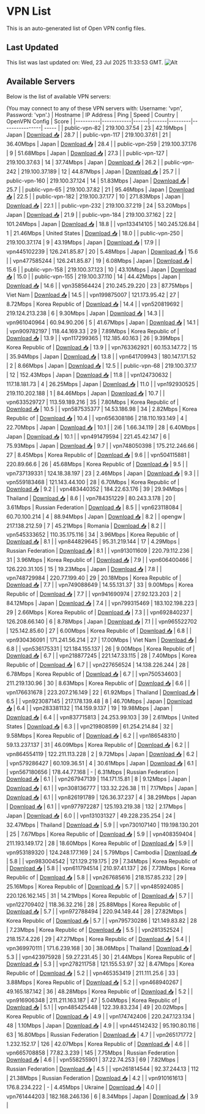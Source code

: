 # VPN List

This is an auto-generated list of Open VPN config files.

## Last Updated

This list was last updated on: Wed, 23 Jul 2025 11:33:53 GMT.
![Alt](https://repobeats.axiom.co/api/embed/186b98318ef1479477931607c1ad7d823f12451f.svg "Repobeats analytics image")

## Available Servers

Below is the list of available VPN servers:

(You may connect to any of these VPN servers with: Username: 'vpn', Password: 'vpn'.)
| Hostname | IP Address | Ping | Speed | Country | OpenVPN Config | Score |
|----------|------------|------|-------|---------|----------------| ----- |
| public-vpn-82 | 219.100.37.54 | 23 | 42.19Mbps | Japan | [Download 📥](./configs/server_0_JP.ovpn) | 28.7 |
| public-vpn-117 | 219.100.37.61 | 21 | 36.40Mbps | Japan | [Download 📥](./configs/server_1_JP.ovpn) | 28.4 |
| public-vpn-259 | 219.100.37.176 | 9 | 51.68Mbps | Japan | [Download 📥](./configs/server_2_JP.ovpn) | 27.3 |
| public-vpn-127 | 219.100.37.63 | 14 | 37.74Mbps | Japan | [Download 📥](./configs/server_3_JP.ovpn) | 26.2 |
| public-vpn-242 | 219.100.37.189 | 12 | 44.87Mbps | Japan | [Download 📥](./configs/server_4_JP.ovpn) | 25.7 |
| public-vpn-160 | 219.100.37.124 | 14 | 51.83Mbps | Japan | [Download 📥](./configs/server_5_JP.ovpn) | 25.7 |
| public-vpn-65 | 219.100.37.82 | 21 | 95.46Mbps | Japan | [Download 📥](./configs/server_6_JP.ovpn) | 22.5 |
| public-vpn-182 | 219.100.37.177 | 10 | 271.83Mbps | Japan | [Download 📥](./configs/server_7_JP.ovpn) | 22.1 |
| public-vpn-232 | 219.100.37.219 | 24 | 53.20Mbps | Japan | [Download 📥](./configs/server_8_JP.ovpn) | 21.9 |
| public-vpn-184 | 219.100.37.162 | 22 | 101.24Mbps | Japan | [Download 📥](./configs/server_9_JP.ovpn) | 18.8 |
| vpn133414105 | 140.245.126.84 | 1 | 21.46Mbps | United States | [Download 📥](./configs/server_10_US.ovpn) | 18.0 |
| public-vpn-250 | 219.100.37.174 | 9 | 43.19Mbps | Japan | [Download 📥](./configs/server_11_JP.ovpn) | 17.9 |
| vpn445102239 | 126.241.85.87 | 20 | 5.48Mbps | Japan | [Download 📥](./configs/server_12_JP.ovpn) | 15.6 |
| vpn477585244 | 126.241.85.87 | 19 | 6.08Mbps | Japan | [Download 📥](./configs/server_13_JP.ovpn) | 15.6 |
| public-vpn-158 | 219.100.37.123 | 10 | 43.10Mbps | Japan | [Download 📥](./configs/server_14_JP.ovpn) | 15.0 |
| public-vpn-155 | 219.100.37.110 | 14 | 44.42Mbps | Japan | [Download 📥](./configs/server_15_JP.ovpn) | 14.6 |
| vpn358564424 | 210.245.29.220 | 23 | 87.75Mbps | Viet Nam | [Download 📥](./configs/server_16_VN.ovpn) | 14.5 |
| vpn199875007 | 121.173.95.42 | 27 | 8.72Mbps | Korea Republic of | [Download 📥](./configs/server_17_KR.ovpn) | 14.4 |
| vpn520819692 | 219.124.213.238 | 6 | 9.30Mbps | Japan | [Download 📥](./configs/server_18_JP.ovpn) | 14.3 |
| vpn961040964 | 60.94.90.206 | 5 | 41.67Mbps | Japan | [Download 📥](./configs/server_19_JP.ovpn) | 14.1 |
| vpn909782197 | 118.44.169.33 | 29 | 7.89Mbps | Korea Republic of | [Download 📥](./configs/server_20_KR.ovpn) | 13.9 |
| vpn117299365 | 112.185.40.163 | 26 | 9.39Mbps | Korea Republic of | [Download 📥](./configs/server_21_KR.ovpn) | 13.9 |
| vpn763362921 | 60.153.147.72 | 15 | 35.94Mbps | Japan | [Download 📥](./configs/server_22_JP.ovpn) | 13.8 |
| vpn641709943 | 180.147.171.52 | 2 | 8.66Mbps | Japan | [Download 📥](./configs/server_23_JP.ovpn) | 12.5 |
| public-vpn-68 | 219.100.37.17 | 12 | 152.43Mbps | Japan | [Download 📥](./configs/server_24_JP.ovpn) | 11.8 |
| vpn124730632 | 117.18.181.73 | 4 | 26.25Mbps | Japan | [Download 📥](./configs/server_25_JP.ovpn) | 11.0 |
| vpn192930525 | 219.110.202.188 | 1 | 84.46Mbps | Japan | [Download 📥](./configs/server_26_JP.ovpn) | 10.7 |
| vpn633529727 | 113.59.189.216 | 35 | 7.80Mbps | Korea Republic of | [Download 📥](./configs/server_27_KR.ovpn) | 10.5 |
| vpn587535377 | 14.53.186.98 | 34 | 2.82Mbps | Korea Republic of | [Download 📥](./configs/server_28_KR.ovpn) | 10.4 |
| vpn656308186 | 218.110.193.149 | 4 | 22.70Mbps | Japan | [Download 📥](./configs/server_29_JP.ovpn) | 10.1 |
| 2i6 | 1.66.34.119 | 28 | 6.40Mbps | Japan | [Download 📥](./configs/server_30_JP.ovpn) | 10.1 |
| vpn491479594 | 221.45.42.147 | 6 | 75.93Mbps | Japan | [Download 📥](./configs/server_31_JP.ovpn) | 9.7 |
| vpn748050398 | 175.212.246.66 | 27 | 8.45Mbps | Korea Republic of | [Download 📥](./configs/server_32_KR.ovpn) | 9.6 |
| vpn504115881 | 220.89.66.6 | 26 | 45.68Mbps | Korea Republic of | [Download 📥](./configs/server_33_KR.ovpn) | 9.5 |
| vpn737139331 | 124.18.38.197 | 23 | 2.46Mbps | Japan | [Download 📥](./configs/server_34_JP.ovpn) | 9.3 |
| vpn559183468 | 121.143.44.100 | 28 | 6.70Mbps | Korea Republic of | [Download 📥](./configs/server_35_KR.ovpn) | 9.2 |
| vpn483440352 | 184.22.63.176 | 39 | 29.94Mbps | Thailand | [Download 📥](./configs/server_36_TH.ovpn) | 8.6 |
| vpn784351229 | 80.243.3.178 | 20 | 3.61Mbps | Russian Federation | [Download 📥](./configs/server_37_RU.ovpn) | 8.5 |
| vpn623118084 | 60.70.100.214 | 4 | 88.94Mbps | Japan | [Download 📥](./configs/server_38_JP.ovpn) | 8.2 |
| opengw | 217.138.212.59 | 7 | 45.21Mbps | Romania | [Download 📥](./configs/server_39_RO.ovpn) | 8.2 |
| vpn545333652 | 110.35.175.116 | 34 | 3.96Mbps | Korea Republic of | [Download 📥](./configs/server_40_KR.ovpn) | 8.1 |
| vpn844829645 | 95.31.219.144 | 17 | 4.29Mbps | Russian Federation | [Download 📥](./configs/server_41_RU.ovpn) | 8.1 |
| vpn913011609 | 220.79.112.236 | 31 | 3.96Mbps | Korea Republic of | [Download 📥](./configs/server_42_KR.ovpn) | 7.9 |
| vpn606400466 | 126.220.31.105 | 15 | 19.23Mbps | Japan | [Download 📥](./configs/server_43_JP.ovpn) | 7.8 |
| vpn748729984 | 220.77.199.40 | 29 | 20.18Mbps | Korea Republic of | [Download 📥](./configs/server_44_KR.ovpn) | 7.7 |
| vpn749088649 | 14.55.131.37 | 33 | 9.00Mbps | Korea Republic of | [Download 📥](./configs/server_45_KR.ovpn) | 7.7 |
| vpn941690974 | 27.92.123.203 | 2 | 84.12Mbps | Japan | [Download 📥](./configs/server_46_JP.ovpn) | 7.4 |
| vpn799315469 | 183.102.198.223 | 29 | 2.66Mbps | Korea Republic of | [Download 📥](./configs/server_47_KR.ovpn) | 7.3 |
| vpn692840237 | 126.208.66.140 | 6 | 8.78Mbps | Japan | [Download 📥](./configs/server_48_JP.ovpn) | 7.1 |
| vpn965522702 | 125.142.85.60 | 27 | 6.00Mbps | Korea Republic of | [Download 📥](./configs/server_49_KR.ovpn) | 6.8 |
| vpn930436091 | 171.241.56.214 | 27 | 17.00Mbps | Viet Nam | [Download 📥](./configs/server_50_VN.ovpn) | 6.8 |
| vpn536175331 | 121.184.155.137 | 26 | 9.00Mbps | Korea Republic of | [Download 📥](./configs/server_51_KR.ovpn) | 6.7 |
| vpn218877245 | 221.147.33.115 | 28 | 7.40Mbps | Korea Republic of | [Download 📥](./configs/server_52_KR.ovpn) | 6.7 |
| vpn227656524 | 14.138.226.244 | 28 | 6.78Mbps | Korea Republic of | [Download 📥](./configs/server_53_KR.ovpn) | 6.7 |
| vpn750534603 | 211.219.130.96 | 30 | 8.63Mbps | Korea Republic of | [Download 📥](./configs/server_54_KR.ovpn) | 6.6 |
| vpn176631678 | 223.207.216.149 | 22 | 61.92Mbps | Thailand | [Download 📥](./configs/server_55_TH.ovpn) | 6.5 |
| vpn923087145 | 217.178.139.48 | 8 | 46.70Mbps | Japan | [Download 📥](./configs/server_56_JP.ovpn) | 6.4 |
| vpn283381132 | 114.159.9.137 | 19 | 19.98Mbps | Japan | [Download 📥](./configs/server_57_JP.ovpn) | 6.4 |
| vpn837715813 | 24.253.99.103 | 39 | 2.61Mbps | United States | [Download 📥](./configs/server_58_US.ovpn) | 6.3 |
| vpn219808599 | 61.254.214.84 | 32 | 9.58Mbps | Korea Republic of | [Download 📥](./configs/server_59_KR.ovpn) | 6.2 |
| vpn186548310 | 59.13.237.137 | 31 | 46.09Mbps | Korea Republic of | [Download 📥](./configs/server_60_KR.ovpn) | 6.2 |
| vpn864554119 | 122.211.113.228 | 2 | 9.72Mbps | Japan | [Download 📥](./configs/server_61_JP.ovpn) | 6.2 |
| vpn579286427 | 60.109.36.51 | 4 | 30.61Mbps | Japan | [Download 📥](./configs/server_62_JP.ovpn) | 6.1 |
| vpn567180656 | 178.44.77.168 | - | 6.31Mbps | Russian Federation | [Download 📥](./configs/server_63_RU.ovpn) | 6.1 |
| vpn267947139 | 114.171.15.81 | 8 | 9.12Mbps | Japan | [Download 📥](./configs/server_64_JP.ovpn) | 6.1 |
| vpn308136777 | 133.32.226.38 | 11 | 7.17Mbps | Japan | [Download 📥](./configs/server_65_JP.ovpn) | 6.1 |
| vpn826191789 | 126.36.37.237 | 4 | 38.29Mbps | Japan | [Download 📥](./configs/server_66_JP.ovpn) | 6.1 |
| vpn977972287 | 125.193.219.38 | 132 | 2.17Mbps | Japan | [Download 📥](./configs/server_67_JP.ovpn) | 6.0 |
| vpn131031327 | 49.228.235.254 | 24 | 32.47Mbps | Thailand | [Download 📥](./configs/server_68_TH.ovpn) | 5.9 |
| vpn730107140 | 119.198.130.201 | 25 | 7.67Mbps | Korea Republic of | [Download 📥](./configs/server_69_KR.ovpn) | 5.9 |
| vpn408359404 | 211.193.149.172 | 28 | 18.60Mbps | Korea Republic of | [Download 📥](./configs/server_70_KR.ovpn) | 5.9 |
| vpn953189320 | 124.248.177.169 | 24 | 5.79Mbps | Cambodia | [Download 📥](./configs/server_71_KH.ovpn) | 5.8 |
| vpn983004542 | 121.129.219.175 | 29 | 7.34Mbps | Korea Republic of | [Download 📥](./configs/server_72_KR.ovpn) | 5.8 |
| vpn611794514 | 210.97.41.137 | 26 | 7.73Mbps | Korea Republic of | [Download 📥](./configs/server_73_KR.ovpn) | 5.8 |
| vpn267685616 | 218.157.85.232 | 29 | 25.16Mbps | Korea Republic of | [Download 📥](./configs/server_74_KR.ovpn) | 5.7 |
| vpn485924085 | 220.126.162.145 | 31 | 14.21Mbps | Korea Republic of | [Download 📥](./configs/server_75_KR.ovpn) | 5.7 |
| vpn122709402 | 118.36.32.216 | 28 | 25.88Mbps | Korea Republic of | [Download 📥](./configs/server_76_KR.ovpn) | 5.7 |
| vpn972788494 | 220.94.149.44 | 28 | 27.82Mbps | Korea Republic of | [Download 📥](./configs/server_77_KR.ovpn) | 5.7 |
| vpn795730286 | 121.149.83.82 | 28 | 7.23Mbps | Korea Republic of | [Download 📥](./configs/server_78_KR.ovpn) | 5.5 |
| vpn281352524 | 218.157.4.226 | 29 | 47.27Mbps | Korea Republic of | [Download 📥](./configs/server_79_KR.ovpn) | 5.4 |
| vpn369970111 | 171.6.239.168 | 30 | 38.06Mbps | Thailand | [Download 📥](./configs/server_80_TH.ovpn) | 5.3 |
| vpn423975928 | 59.27.231.45 | 30 | 21.44Mbps | Korea Republic of | [Download 📥](./configs/server_81_KR.ovpn) | 5.3 |
| vpn278211758 | 121.155.53.97 | 32 | 8.47Mbps | Korea Republic of | [Download 📥](./configs/server_82_KR.ovpn) | 5.2 |
| vpn465353419 | 211.111.25.6 | 33 | 3.88Mbps | Korea Republic of | [Download 📥](./configs/server_83_KR.ovpn) | 5.2 |
| vpn468940267 | 49.165.187.142 | 36 | 48.28Mbps | Korea Republic of | [Download 📥](./configs/server_84_KR.ovpn) | 5.2 |
| vpn916906348 | 211.211.163.187 | 47 | 5.04Mbps | Korea Republic of | [Download 📥](./configs/server_85_KR.ovpn) | 5.1 |
| vpn485425448 | 122.39.83.234 | 49 | 20.02Mbps | Korea Republic of | [Download 📥](./configs/server_86_KR.ovpn) | 4.9 |
| vpn174742406 | 220.247.123.134 | 48 | 1.10Mbps | Japan | [Download 📥](./configs/server_87_JP.ovpn) | 4.9 |
| vpn445142432 | 95.190.80.116 | 63 | 16.80Mbps | Russian Federation | [Download 📥](./configs/server_88_RU.ovpn) | 4.7 |
| vpn265171772 | 1.232.152.17 | 126 | 42.07Mbps | Korea Republic of | [Download 📥](./configs/server_89_KR.ovpn) | 4.6 |
| vpn665708858 | 77.82.3.239 | 145 | 7.75Mbps | Russian Federation | [Download 📥](./configs/server_90_RU.ovpn) | 4.6 |
| vpn558255901 | 37.22.74.253 | 69 | 7.82Mbps | Russian Federation | [Download 📥](./configs/server_91_RU.ovpn) | 4.5 |
| vpn261814544 | 92.37.244.13 | 112 | 21.38Mbps | Russian Federation | [Download 📥](./configs/server_92_RU.ovpn) | 4.2 |
| vpn910161613 | 176.8.234.222 | - | 4.45Mbps | Ukraine | [Download 📥](./configs/server_93_UA.ovpn) | 4.0 |
| vpn761444203 | 182.168.246.136 | 6 | 8.34Mbps | Japan | [Download 📥](./configs/server_94_JP.ovpn) | 3.9 |
